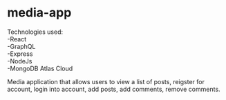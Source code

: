 # media-app

Technologies used:<br />
-React<br />
-GraphQL<br />
-Express<br />
-NodeJs<br />
-MongoDB Atlas Cloud<br />

Media application that allows users to view a list of posts, reigster for account, login into account, add posts, add comments, remove comments. 

